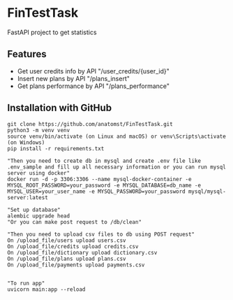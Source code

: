 # FinTestTask

FastAPI project to get statistics


## Features

* Get user credits info by API "/user_credits/{user_id}"
* Insert new plans by API "/plans_insert"
* Get plans performance by API "/plans_performance"

## Installation with GitHub

```shell
git clone https://github.com/anatomst/FinTestTask.git
python3 -m venv venv
source venv/bin/activate (on Linux and macOS) or venv\Scripts\activate (on Windows)
pip install -r requirements.txt

"Then you need to create db in mysql and create .env file like .env_sample and fill up all necessary information or you can run mysql server using docker"
docker run -d -p 3306:3306 --name mysql-docker-container -e MYSQL_ROOT_PASSWORD=your_password -e MYSQL_DATABASE=db_name -e MYSQL_USER=your_user_name -e MYSQL_PASSWORD=your_password mysql/mysql-server:latest

"Set up database"
alembic upgrade head
"Or you can make post request to /db/clean"

"Then you need to upload csv files to db using POST request"
On /upload_file/users upload users.csv
On /upload_file/credits upload credits.csv
On /upload_file/dictionary upload dictionary.csv
On /upload_file/plans upload plans.csv
On /upload_file/payments upload payments.csv


"To run app"
uvicorn main:app --reload

```



